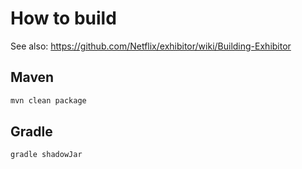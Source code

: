 # How to build

See also: https://github.com/Netflix/exhibitor/wiki/Building-Exhibitor

## Maven

```bash
mvn clean package
```

## Gradle

```bash
gradle shadowJar
```
